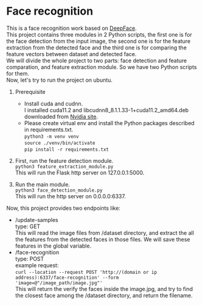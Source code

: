 # Face recognition
This is a face recognition work based on [DeepFace](https://github.com/serengil/deepface).  
This project contains three modules in 2 Python scripts, the first one is for the face detection from the input image, the second one is for the feature extraction from the detected face and the third one is for comparing the feature vectors between dataset and detected face.  
We will divide the whole project to two parts: face detection and feature comparation, and feature extraction module. So we have two Python scripts for them.  
Now, let's try to run the project on ubuntu.
1. Prerequisite  
   - Install cuda and cudnn.  
     I installed cuda11.2 and libcudnn8_8.1.1.33-1+cuda11.2_amd64.deb downloaded from [Nvidia site](https://developer.nvidia.com/cudnn).  
   - Please create virtual env and install the Python packages described in requirements.txt.  
     `python3 -m venv venv`  
     `source ./venv/bin/activate`  
     `pip install -r requirements.txt`

2. First, run the feature detection module.  
`python3 feature_extraction_module.py`  
This will run the Flask http server on 127.0.0.1:5000.

3. Run the main module.  
`python3 face_detection_module.py`  
This will run the http server on 0.0.0.0:6337.

Now, this project provides two endpoints like:
- /update-samples  
  type: GET  
  This will read the image files from /dataset directory, and extract the all the features from the detected faces in those files. We will save these features in the global variable.
- /face-recognition  
  type: POST  
  example request:  
  `curl --location --request POST 'http://(domain or ip address):6337/face-recognition' --form 'image=@"/image_path/image.jpg"'`  
  This will return the verify the faces inside the image.jpg, and try to find the closest face among the /dataset directory, and return the filename.
